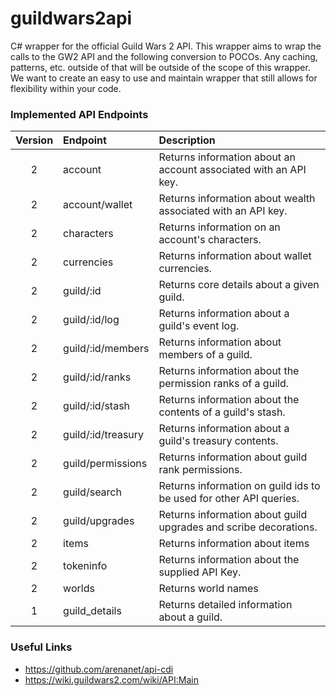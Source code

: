 # guildwars2api
C# wrapper for the official Guild Wars 2 API. This wrapper aims to wrap the calls to the GW2 API and the following conversion to POCOs. Any caching, patterns, etc. outside of that will be outside of the scope of this wrapper. We want to create an easy to use and maintain wrapper that still allows for flexibility within your code.

### Implemented API Endpoints

| Version | Endpoint | Description |
|:-------:|:---------|:------------|
| 2 | account | Returns information about an account associated with an API key. |
| 2 | account/wallet | Returns information about wealth associated with an API key. |
| 2 | characters | Returns information on an account's characters. |
| 2 | currencies | Returns information about wallet currencies. |
| 2 | guild/:id | Returns core details about a given guild. |
| 2 | guild/:id/log | Returns information about a guild's event log. |
| 2 | guild/:id/members | Returns information about members of a guild. |
| 2 | guild/:id/ranks | Returns information about the permission ranks of a guild. |
| 2 | guild/:id/stash | Returns information about the contents of a guild's stash. |
| 2 | guild/:id/treasury | Returns information about a guild's treasury contents. |
| 2 | guild/permissions | Returns information about guild rank permissions. |
| 2 | guild/search | Returns information on guild ids to be used for other API queries. |
| 2 | guild/upgrades | Returns information about guild upgrades and scribe decorations. |
| 2 | items | Returns information about items |
| 2 | tokeninfo | Returns information about the supplied API Key. |
| 2 | worlds | Returns world names |
| 1 | guild_details | Returns detailed information about a guild. |

### Useful Links

 - https://github.com/arenanet/api-cdi
 - https://wiki.guildwars2.com/wiki/API:Main
